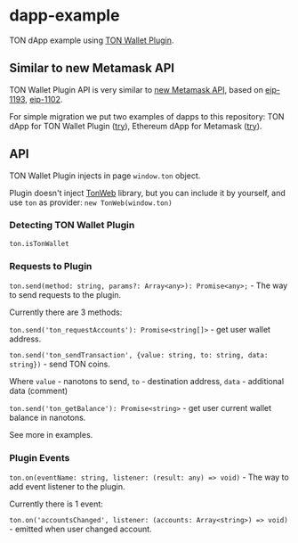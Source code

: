 # dapp-example

TON dApp example using [TON Wallet Plugin](https://tonwallet.me/plugin).

## Similar to new Metamask API 
 
TON Wallet Plugin API is very similar to [new Metamask API](https://metamask.github.io/metamask-docs/guide/ethereum-provider.html#new-api), based on [eip-1193](https://github.com/ethereum/EIPs/blob/master/EIPS/eip-1193.md), 
[eip-1102](https://github.com/ethereum/EIPs/blob/master/EIPS/eip-1102.md).

For simple migration we put two examples of dapps to this repository: TON dApp for TON Wallet Plugin ([try](https://tonwallet.me/dapp-ton)), Ethereum dApp for Metamask ([try](https://tonwallet.me/dapp-eth)).

## API

TON Wallet Plugin injects in page `window.ton` object.

Plugin doesn't inject [TonWeb](https://github.com/toncenter/tonweb) library, but you can include it by yourself, and use `ton` as provider: `new TonWeb(window.ton)`

### Detecting TON Wallet Plugin

`ton.isTonWallet`

### Requests to Plugin

`ton.send(method: string, params?: Array<any>): Promise<any>;` - The way to send requests to the plugin. 

Currently there are 3 methods:

`ton.send('ton_requestAccounts'): Promise<string[]>` - get user wallet address.

`ton.send('ton_sendTransaction', {value: string, to: string, data: string})` - send TON coins.

Where `value` - nanotons to send,
`to` - destination address,
`data` - additional data (comment)

`ton.send('ton_getBalance'): Promise<string>` - get user current wallet balance in nanotons.

See more in examples.

### Plugin Events

`ton.on(eventName: string, listener: (result: any) => void)` - The way to add event listener to the plugin.

Currently there is 1 event:

`ton.on('accountsChanged', listener: (accounts: Array<string>) => void)` - emitted when user changed account.
